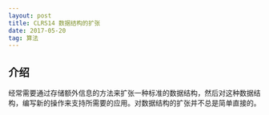```yaml
---
layout: post
title: CLRS14 数据结构的扩张
date: 2017-05-20
tag: 算法
---   
```


## 介绍

   经常需要通过存储额外信息的方法来扩张一种标准的数据结构，然后对这种数据结构，编写新的操作来支持所需要的应用。对数据结构的扩张并不总是简单直接的。
   

